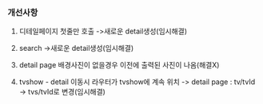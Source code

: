 ### 개선사항

1. 디테일페이지 첫줄만 호출
   ->새로운 detail생성(임시해결)
2. search
   ->새로운 detail생성(임시해결)
3. detail page 배경사진이 없을경우 이전에 출력된 사진이 나옴(해결X)

4. tvshow - detail 이동시 라우터가 tvshow에 계속 위치
   -> detail page : tv/tvId -> tvs/tvId로 변경(임시해결)
